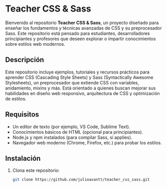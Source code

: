# Teacher CSS & Sass

Bienvenido al repositorio **Teacher CSS & Sass**, un proyecto diseñado para enseñar los fundamentos y técnicas avanzadas de CSS y su preprocesador Sass. Este repositorio está pensado para estudiantes, desarrolladores principiantes y profesores que deseen explorar o impartir conocimientos sobre estilos web modernos.

## Descripción

Este repositorio incluye ejemplos, tutoriales y recursos prácticos para aprender CSS (Cascading Style Sheets) y Sass (Syntactically Awesome Stylesheets), un preprocesador que extiende CSS con variables, anidamiento, mixins y más. Está orientado a quienes buscan mejorar sus habilidades en diseño web responsivo, arquitectura de CSS y optimización de estilos.

## Requisitos

- Un editor de texto (por ejemplo, VS Code, Sublime Text).
- Conocimientos básicos de HTML (opcional para principiantes).
- Node.js y npm instalados (para compilar Sass, si applies).
- Navegador web moderno (Chrome, Firefox, etc.) para probar los estilos.

## Instalación

1. Clona este repositorio:
   ```bash
   git clone https://github.com/julioavantt/teacher_css_sass.git
   ```
